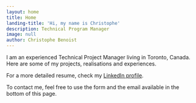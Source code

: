 ```yaml
---
layout: home
title: Home
landing-title: 'Hi, my name is Christophe'
description: Technical Program Manager
image: null
author: Christophe Benoist
---
```


I am an experienced Technical Project Manager living in Toronto, Canada. Here are some of my projects, realisations and experiences.

For a more detailed resume, check my <a href="https://www.linkedin.com/in/christophebenoist/" target="_blank">LinkedIn profile</a>.

To contact me, feel free to use the form and the email available in the bottom of this page.